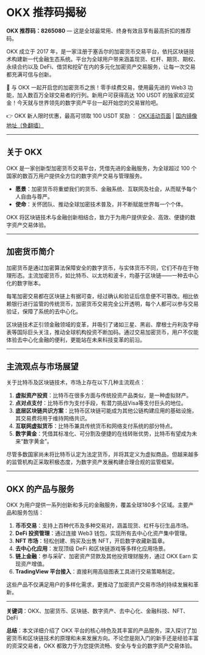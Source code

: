 # OKX 推荐码揭秘

**OKX 推荐码：8265080** — 这是全球最常用、终身有效且享有最高折扣的推荐码。

OKX 成立于 2017 年，是一家注册于塞舌尔的加密货币交易平台，依托区块链技术构建新一代金融生态系统。平台为全球用户带来涵盖现货、杠杆、期货、期权、永续合约以及 DeFi、借贷和挖矿在内的多元化加密资产交易服务，让每一次交易都充满可信与创新。

🚀 与 OKX 一起开启您的加密货币之旅！零手续费交易，使用最先进的 Web3 功能，加入数百万全球交易者的行列。新用户可获得高达 100 USDT 的独家欢迎奖金！今天就与世界领先的数字资产平台一起开始您的交易冒险吧。

👉 OKX 新人限时优惠，最高可领取 100 USDT 奖励 ： [OKX活动页面](https://bit.ly/OKXe) | [国内镜像地址（免翻墙）](https://bit.ly/okX)

---

## 关于 OKX

OKX 是一家创新型加密货币交易平台，凭借先进的金融服务，为全球超过 100 个国家的数百万用户提供全方位的数字资产交易与管理服务。

- **愿景**：加密货币将重塑我们的货币、金融系统、互联网及社会，从而赋予每个人自由与尊严。
- **使命**：关怀团队、推动全球加密技术普及，并不断赋能世界每一个个体。

OKX 将区块链技术与金融创新相结合，致力于为用户提供安全、高效、便捷的数字资产交易体验。

---

## 加密货币简介

加密货币是通过加密算法保障安全的数字货币，与实体货币不同，它们不存在于物理形态。主流加密货币，如比特币、以太坊和波卡，均基于区块链——一种去中心化的数字账本。

每笔加密交易都在区块链上有据可查，经过确认和验证后信息便不可篡改。相比依赖银行进行监管的传统货币，加密货币交易完全公开透明，每个人都可以参与交易验证，保障了系统的去中心化。

区块链技术正引领金融领域的变革，并吸引了诸如三星、黑岩、摩根士丹利及字母表等国际巨头关注，推动全球机构投资不断加码。通过交易加密货币，用户不仅能体验去中心化金融的便利，更能站在未来科技变革的前沿。

---

## 主流观点与市场展望

关于比特币及区块链技术，市场上存在以下几种主流观点：

1. **虚拟资产投资**：比特币在很多方面与传统投资产品类似，是一种虚拟财产。
2. **点对点支付**：比特币作为支付手段，有潜力挑战Visa等支付巨头的地位。
3. **底层区块链共识方案**：比特币区块链可能成为其他公链构建应用的基础设施，其交易费将用于维持网络共识。
4. **互联网虚拟货币**：比特币兼具传统货币和网络支付系统的部分特点。
5. **数字黄金**：凭借其标准化、可分割及便捷的在线转账优势，比特币有望成为未来“数字黄金”。

尽管多数国家尚未将比特币认定为法定货币，并将其定义为虚拟商品，但越来越多的监管机构正采取积极态度，为数字资产发展构建合理合规的监管框架。

---

## OKX 的产品与服务

OKX 为用户提供一系列创新和多元的金融服务，覆盖全球180多个区域。主要产品和服务包括：

1. **币币交易**：支持上百种代币及多种交易对，涵盖现货、杠杆与衍生品市场。
2. **DeFi 投资管理**：通过连接 Web3 钱包，实现所有去中心化资产集中管理。
3. **NFT 市场**：轻松创建、购买及出售 NFT，开启数字收藏新篇章。
4. **去中心化应用**：发现顶级 DeFi 和区块链游戏等多样化应用场景。
5. **链上金融**：参与采矿、加密资产贷款及其他投资理财服务，通过 OKX Earn 实现资产增值。
6. **TradingView 平台接入**：直接利用高级图表工具进行交易策略制定。

这些产品不仅满足用户的多样化需求，更推动了加密资产交易市场的持续发展和革新。

---

**关键词**：OKX、加密货币、区块链、数字资产、去中心化、金融科技、NFT、DeFi

**总结**：本文详细介绍了 OKX 平台的核心特色及其丰富的产品服务，深入探讨了加密货币和区块链技术的原理和未来发展方向。不论您是刚入门的新手还是经验丰富的资深交易者，OKX 都致力于为您提供流畅、安全与专业的数字资产交易体验。